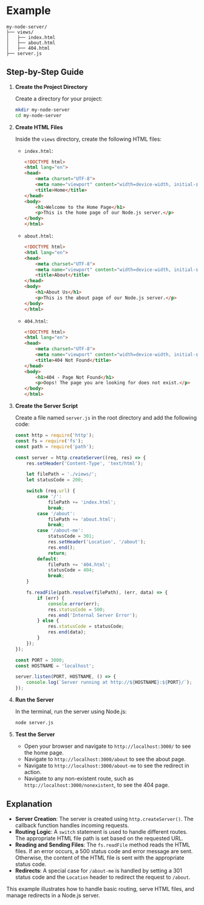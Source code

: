 # Example

```
my-node-server/
├── views/
│   ├── index.html
│   ├── about.html
│   ├── 404.html
├── server.js
```

## Step-by-Step Guide

1. **Create the Project Directory**

   Create a directory for your project:

   ```bash
   mkdir my-node-server
   cd my-node-server
   ```

2. **Create HTML Files**

   Inside the `views` directory, create the following HTML files:

   - `index.html`:

     ```html
     <!DOCTYPE html>
     <html lang="en">
     <head>
         <meta charset="UTF-8">
         <meta name="viewport" content="width=device-width, initial-scale=1.0">
         <title>Home</title>
     </head>
     <body>
         <h1>Welcome to the Home Page</h1>
         <p>This is the home page of our Node.js server.</p>
     </body>
     </html>
     ```

   - `about.html`:

     ```html
     <!DOCTYPE html>
     <html lang="en">
     <head>
         <meta charset="UTF-8">
         <meta name="viewport" content="width=device-width, initial-scale=1.0">
         <title>About</title>
     </head>
     <body>
         <h1>About Us</h1>
         <p>This is the about page of our Node.js server.</p>
     </body>
     </html>
     ```

   - `404.html`:

     ```html
     <!DOCTYPE html>
     <html lang="en">
     <head>
         <meta charset="UTF-8">
         <meta name="viewport" content="width=device-width, initial-scale=1.0">
         <title>404 Not Found</title>
     </head>
     <body>
         <h1>404 - Page Not Found</h1>
         <p>Oops! The page you are looking for does not exist.</p>
     </body>
     </html>
     ```

3. **Create the Server Script**

   Create a file named `server.js` in the root directory and add the following code:

   ```javascript
   const http = require('http');
   const fs = require('fs');
   const path = require('path');

   const server = http.createServer((req, res) => {
       res.setHeader('Content-Type', 'text/html');

       let filePath = './views/';
       let statusCode = 200;

       switch (req.url) {
           case '/':
               filePath += 'index.html';
               break;
           case '/about':
               filePath += 'about.html';
               break;
           case '/about-me':
               statusCode = 301;
               res.setHeader('Location', '/about');
               res.end();
               return;
           default:
               filePath += '404.html';
               statusCode = 404;
               break;
       }

       fs.readFile(path.resolve(filePath), (err, data) => {
           if (err) {
               console.error(err);
               res.statusCode = 500;
               res.end('Internal Server Error');
           } else {
               res.statusCode = statusCode;
               res.end(data);
           }
       });
   });

   const PORT = 3000;
   const HOSTNAME = 'localhost';

   server.listen(PORT, HOSTNAME, () => {
       console.log(`Server running at http://${HOSTNAME}:${PORT}/`);
   });
   ```

4. **Run the Server**

   In the terminal, run the server using Node.js:

   ```bash
   node server.js
   ```

5. **Test the Server**

   - Open your browser and navigate to `http://localhost:3000/` to see the home page.
   - Navigate to `http://localhost:3000/about` to see the about page.
   - Navigate to `http://localhost:3000/about-me` to see the redirect in action.
   - Navigate to any non-existent route, such as `http://localhost:3000/nonexistent`, to see the 404 page.

## Explanation

- **Server Creation**: The server is created using `http.createServer()`. The callback function handles incoming requests.
- **Routing Logic**: A `switch` statement is used to handle different routes. The appropriate HTML file path is set based on the requested URL.
- **Reading and Sending Files**: The `fs.readFile` method reads the HTML files. If an error occurs, a 500 status code and error message are sent. Otherwise, the content of the HTML file is sent with the appropriate status code.
- **Redirects**: A special case for `/about-me` is handled by setting a 301 status code and the `Location` header to redirect the request to `/about`.

This example illustrates how to handle basic routing, serve HTML files, and manage redirects in a Node.js server.
